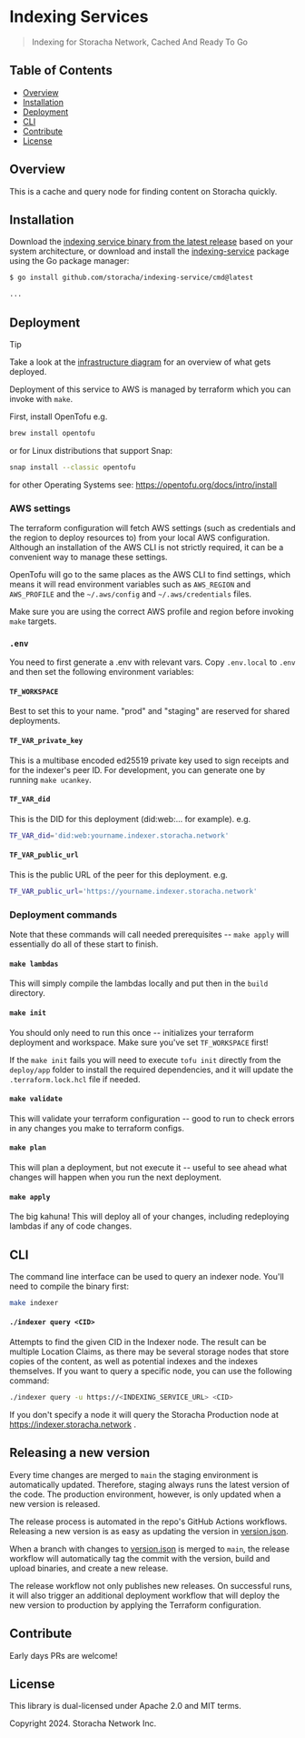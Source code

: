 # Indexing Services

> Indexing for Storacha Network, Cached And Ready To Go

## Table of Contents

- [Overview](#overview)
- [Installation](#installation)
- [Deployment](#deployment)
- [CLI](#cli)
- [Contribute](#contribute)
- [License](#license)

## Overview

This is a cache and query node for finding content on Storacha quickly.

## Installation

Download the [indexing service binary from the latest release](https://github.com/storacha/indexing-service/releases/latest) based on your system architecture, or download and install the [indexing-service](https://github.com/storacha/indexing-service) package using the Go package manager:

```bash
$ go install github.com/storacha/indexing-service/cmd@latest

...
```

## Deployment

> [!TIP]
> Take a look at the [infrastructure diagram](docs/infra.md) for an overview of what gets deployed.

Deployment of this service to AWS is managed by terraform which you can invoke with `make`.

First, install OpenTofu e.g.

```sh
brew install opentofu
```

or for Linux distributions that support Snap:

```sh
snap install --classic opentofu
```

for other Operating Systems see: https://opentofu.org/docs/intro/install

### AWS settings

The terraform configuration will fetch AWS settings (such as credentials and the region to deploy resources to) from your local AWS configuration. Although an installation of the AWS CLI is not strictly required, it can be a convenient way to manage these settings.

OpenTofu will go to the same places as the AWS CLI to find settings, which means it will read environment variables such as `AWS_REGION` and `AWS_PROFILE` and the `~/.aws/config` and `~/.aws/credentials` files.

Make sure you are using the correct AWS profile and region before invoking `make` targets.

### `.env`

You need to first generate a .env with relevant vars. Copy `.env.local` to `.env` and then set the following environment variables:

#### `TF_WORKSPACE`

Best to set this to your name. "prod" and "staging" are reserved for shared deployments.

#### `TF_VAR_private_key`

This is a multibase encoded ed25519 private key used to sign receipts and for the indexer's peer ID. For development, you can generate one by running `make ucankey`.

#### `TF_VAR_did`

This is the DID for this deployment (did:web:... for example). e.g.

```sh
TF_VAR_did='did:web:yourname.indexer.storacha.network'
```

#### `TF_VAR_public_url`

This is the public URL of the peer for this deployment. e.g.

```sh
TF_VAR_public_url='https://yourname.indexer.storacha.network'
```

### Deployment commands

Note that these commands will call needed prerequisites -- `make apply` will essentially do all of these start to finish.

#### `make lambdas`

This will simply compile the lambdas locally and put then in the `build` directory.

#### `make init`

You should only need to run this once -- initializes your terraform deployment and workspace. Make sure you've set `TF_WORKSPACE` first!

If the `make init` fails you will need to execute `tofu init` directly from the `deploy/app` folder to install the required dependencies, and it will update the `.terraform.lock.hcl` file if needed.

#### `make validate`

This will validate your terraform configuration -- good to run to check errors in any changes you make to terraform configs.

#### `make plan`

This will plan a deployment, but not execute it -- useful to see ahead what changes will happen when you run the next deployment.

#### `make apply`

The big kahuna! This will deploy all of your changes, including redeploying lambdas if any of code changes.

## CLI

The command line interface can be used to query an indexer node. You'll need to compile the binary first:

```sh
make indexer
```

#### `./indexer query <CID>`
Attempts to find the given CID in the Indexer node. The result can be multiple Location Claims, as there may be several storage nodes that store copies of the content, as well as potential indexes and the indexes themselves. If you want to query a specific node, you can use the following command:

```sh
./indexer query -u https://<INDEXING_SERVICE_URL> <CID>
```

If you don't specify a node it will query the Storacha Production node at https://indexer.storacha.network .

## Releasing a new version

Every time changes are merged to `main` the staging environment is automatically updated. Therefore, staging always runs the latest version of the code. The production environment, however, is only updated when a new version is released.

The release process is automated in the repo's GitHub Actions workflows. Releasing a new version is as easy as updating the version in [version.json](version.json).

When a branch with changes to [version.json](version.json) is merged to `main`, the release workflow will automatically tag the commit with the version, build and upload binaries, and create a new release.

The release workflow not only publishes new releases. On successful runs, it will also trigger an additional deployment workflow that will deploy the new version to production by applying the Terraform configuration.

## Contribute

Early days PRs are welcome!

## License

This library is dual-licensed under Apache 2.0 and MIT terms.

Copyright 2024. Storacha Network Inc.
